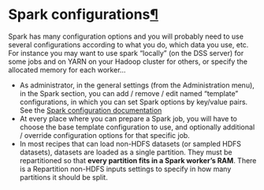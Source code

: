 Spark configurations[¶](#spark-configurations "Permalink to this heading")
==========================================================================


Spark has many configuration options and you will probably need to use
several configurations according to what you do, which data you use, etc.
For instance you may want to use spark “locally” (on the DSS server) for some
jobs and on YARN on your Hadoop cluster for others, or specify the allocated
memory for each worker…


* As administrator, in the general settings (from the Administration menu), in
the Spark section, you can add / remove / edit named “template”
configurations, in which you can set Spark options by key/value pairs.
See the [Spark configuration documentation](https://spark.apache.org/docs/latest/configuration.html#available-properties)
* At every place where you can prepare a Spark job, you will have to choose the
base template configuration to use, and optionally additional / override
configuration options for that specific job.
* In most recipes that can load non\-HDFS datasets (or sampled HDFS datasets),
datasets are loaded as a single partition. They must be repartitioned so that
**every partition fits in a Spark worker’s RAM**. There is a Repartition
non\-HDFS inputs settings to specify in how many partitions it should be
split.